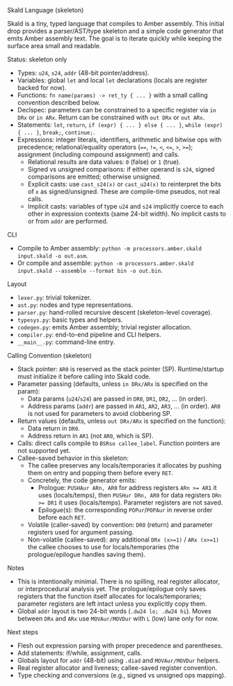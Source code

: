 Skald Language (skeleton)

Skald is a tiny, typed language that compiles to Amber assembly. This initial
drop provides a parser/AST/type skeleton and a simple code generator that emits
Amber assembly text. The goal is to iterate quickly while keeping the surface
area small and readable.

Status: skeleton only
- Types: `u24`, `s24`, `addr` (48-bit pointer/address).
- Variables: global `let` and local `let` declarations (locals are register
  backed for now).
- Functions: `fn name(params) -> ret_ty { ... }` with a small calling
  convention described below.
- Declspec: parameters can be constrained to a specific register via `in DRx`
  or `in ARx`. Return can be constrained with `out DRx` or `out ARx`.
- Statements: `let`, `return`, `if (expr) { ... } else { ... }`, `while (expr) { ... }`, `break;`, `continue;`.
- Expressions: integer literals, identifiers, arithmetic and bitwise ops with
  precedence; relational/equality operators (`==`, `!=`, `<`, `<=`, `>`, `>=`);
  assignment (including compound assignment) and calls.
  - Relational results are data values: `0` (false) or `1` (true).
  - Signed vs unsigned comparisons: if either operand is `s24`, signed
    comparisons are emitted; otherwise unsigned.
  - Explicit casts: use `cast_s24(x)` or `cast_u24(x)` to reinterpret the bits
    of `x` as signed/unsigned. These are compile-time pseudos, not real calls.
  - Implicit casts: variables of type `u24` and `s24` implicitly coerce to
    each other in expression contexts (same 24-bit width). No implicit casts to
    or from `addr` are performed.

CLI
- Compile to Amber assembly: `python -m processors.amber.skald input.skald -o out.asm`.
- Or compile and assemble: `python -m processors.amber.skald input.skald --assemble --format bin -o out.bin`.

Layout
- `lexer.py`: trivial tokenizer.
- `ast.py`: nodes and type representations.
- `parser.py`: hand-rolled recursive descent (skeleton-level coverage).
- `typesys.py`: basic types and helpers.
- `codegen.py`: emits Amber assembly; trivial register allocation.
- `compiler.py`: end-to-end pipeline and CLI helpers.
- `__main__.py`: command-line entry.

Calling Convention (skeleton)
- Stack pointer: `AR0` is reserved as the stack pointer (SP). Runtime/startup
  must initialize it before calling into Skald code.
- Parameter passing (defaults, unless `in DRx/ARx` is specified on the param):
  - Data params (`u24`/`s24`) are passed in `DR0`, `DR1`, `DR2`, ... (in order).
  - Address params (`addr`) are passed in `AR1`, `AR2`, `AR3`, ... (in order).
    `AR0` is not used for parameters to avoid clobbering SP.
- Return values (defaults, unless `out DRx/ARx` is specified on the function):
  - Data return in `DR0`.
  - Address return in `AR1` (not `AR0`, which is SP).
- Calls: direct calls compile to `BSRso callee_label`. Function pointers are
  not supported yet.
- Callee-saved behavior in this skeleton:
  - The callee preserves any locals/temporaries it allocates by pushing them on
    entry and popping them before every `RET`.
  - Concretely, the code generator emits:
    - Prologue: `PUSHAur ARn, AR0` for address registers `ARn >= AR1` it uses
      (locals/temps), then `PUSHur DRn, AR0` for data registers `DRn >= DR1` it
      uses (locals/temps). Parameter registers are not saved.
    - Epilogue(s): the corresponding `POPur`/`POPAur` in reverse order before
      each `RET`.
  - Volatile (caller-saved) by convention: `DR0` (return) and parameter
    registers used for argument passing.
  - Non-volatile (callee-saved): any additional `DRx (x>=1)` / `ARx (x>=1)` the
    callee chooses to use for locals/temporaries (the prologue/epilogue handles
    saving them).

Notes
- This is intentionally minimal. There is no spilling, real register allocator,
  or interprocedural analysis yet. The prologue/epilogue only saves registers
  that the function itself allocates for locals/temporaries; parameter registers
  are left intact unless you explicitly copy them.
- Global `addr` layout is two 24-bit words (`.dw24 lo; .dw24 hi`). Moves between
  `DRx` and `ARx` use `MOVAur/MOVDur` with `L` (low) lane only for now.

Next steps
- Flesh out expression parsing with proper precedence and parentheses.
- Add statements: if/while, assignment, calls.
- Globals layout for `addr` (48-bit) using `.diad` and `MOVAur/MOVDur` helpers.
- Real register allocator and liveness; callee-saved register convention.
- Type checking and conversions (e.g., signed vs unsigned ops mapping).
